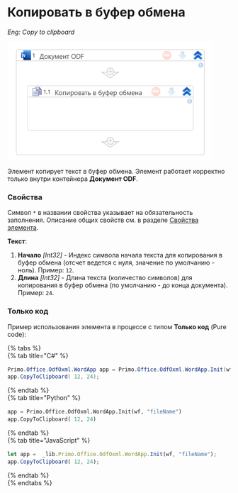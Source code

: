 # Копировать в буфер обмена

*Eng: Copy to clipboard*

![](../../../../.gitbook/assets1/copytoclipbd.png)

Элемент копирует текст в буфер обмена. Элемент работает корректно только внутри контейнера **Документ ODF**.

### Свойства
Символ `*` в названии свойства указывает на обязательность заполнения. 
Описание общих свойств см. в разделе [Свойства элемента](https://docs.primo-rpa.ru/primo-rpa/primo-studio/process/elements#svoistva-elementa).

**Текст**:
1. **Начало** *[Int32]* - Индекс символа начала текста для копирования в буфер обмена (отсчет ведется с нуля, значение по умолчанию - ноль). Пример: `12`.
2. **Длина** *[Int32]* - Длина текста (количество символов) для копирования в буфер обмена (по умолчанию - до конца документа). Пример: `24`.

### Только код  
Пример использования элемента в процессе с типом **Только код** (Pure code):  

{% tabs %}  
{% tab title="C#" %}  
```csharp  
Primo.Office.OdfOxml.WordApp app = Primo.Office.OdfOxml.WordApp.Init(wf, "fileName");  
app.CopyToClipboard( 12, 24);  
```
{% endtab %}  
{% tab title="Python" %}  
```python  
app = Primo.Office.OdfOxml.WordApp.Init(wf, "fileName")  
app.CopyToClipboard( 12, 24)  
```
{% endtab %}  
{% tab title="JavaScript" %}  
```javascript  
let app =  _lib.Primo.Office.OdfOxml.WordApp.Init(wf, "fileName");  
app.CopyToClipboard( 12, 24);  
```
{% endtab %}  
{% endtabs %}  
